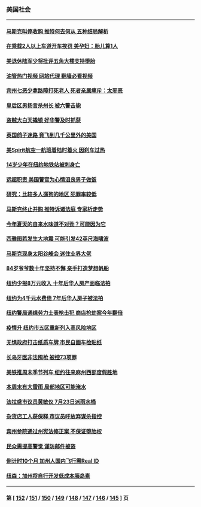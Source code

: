 ### 美国社会
---
#### [马斯克叫停收购 推特何去何从 五种结局解析](../../pages/ncid1078160/n13778449.md?07120445) 
#### [在乘载2人以上车道开车挨罚 美孕妇：胎儿算1人](../../pages/ncid1078160/n13778388.md?07120445) 
#### [美退休陆军少将批评五角大楼支持堕胎](../../pages/ncid1078160/n13778044.md?07120445) 
#### [油管热门视频 网站代理 翻墙必看视频](http://209.222.30.114:81/youtube.html?07120445)
#### [宾州七恶少拿路障打死老人 死者亲属痛斥：太邪恶](../../pages/ncid1078160/n13778173.md?07120445) 
#### [皇后区男扬言杀州长 被六警击毙](../../pages/ncid1078160/n13778163.md?07120445) 
#### [盗贼大白天撬锁 好华警及时抓获](../../pages/ncid1078160/n13778170.md?07120445) 
#### [英国鸽子迷路 竟飞到几千公里外的美国](../../pages/ncid1078160/n13778080.md?07120445) 
#### [美Spirit航空一航班着陆时着火 因刹车过热](../../pages/ncid1078160/n13777888.md?07120445) 
#### [14岁少年在纽约地铁站被刺身亡](../../pages/ncid1078160/n13777705.md?07120445) 
#### [远超职责 美国警官为心情沮丧男子做饭](../../pages/ncid1078160/n13777635.md?07120445) 
#### [研究：比较多人遛狗的地区 犯罪率较低](../../pages/ncid1078160/n13777459.md?07120445) 
#### [马斯克终止并购 推特诉诸法庭 专家析走势](../../pages/ncid1078160/n13777328.md?07120445) 
#### [今年夏天的自来水味道不对劲？可能因为它](../../pages/ncid1078160/n13777340.md?07120445) 
#### [西雅图若发生大地震 可能引发42英尺海啸波](../../pages/ncid1078160/n13777291.md?07120445) 
#### [马斯克现身太阳谷峰会 迷住业界大佬](../../pages/ncid1078160/n13777239.md?07120445) 
#### [84岁爷爷数十年坚持不懈 亲手打造梦想帆船](../../pages/ncid1078160/n13776987.md?07120445) 
#### [纽约少报8万元收入 十年后华人房产面临法拍](../../pages/ncid1078160/n13776905.md?07120445) 
#### [纽约为4千元水费债 7年后华人房子被法拍](../../pages/ncid1078160/n13776895.md?07120445) 
#### [纽约警局通缉劳力士表枪击犯 商店抢劫案今年翻倍](../../pages/ncid1078160/n13776901.md?07120445) 
#### [疫情升  纽约市五区重新列入高风险地区](../../pages/ncid1078160/n13776881.md?07120445) 
#### [无惧政府打击纸质车牌 市民自画车检贴纸](../../pages/ncid1078160/n13776893.md?07120445) 
#### [长岛牙医非法囤枪 被控73项罪](../../pages/ncid1078160/n13776897.md?07120445) 
#### [美铁推周末季节列车 纽约往来麻州西部度假胜地](../../pages/ncid1078160/n13776899.md?07120445) 
#### [本周末有大雷雨 局部地区可能淹水](../../pages/ncid1078160/n13776919.md?07120445) 
#### [法拉盛市议员黄敏仪 7月23日派雨水桶](../../pages/ncid1078160/n13776907.md?07120445) 
#### [杂货店工人获保释 市议员吁放弃谋杀指控](../../pages/ncid1078160/n13776911.md?07120445) 
#### [宾州参院通过州宪法修正案 不保证堕胎权](../../pages/ncid1078160/n13776786.md?07120445) 
#### [民众需提高警觉 谨防邮件被盗](../../pages/ncid1078160/n13776791.md?07120445) 
#### [倒计时10个月 加州人国内飞行需Real ID](../../pages/ncid1078160/n13776753.md?07120445) 
#### [纽森：加州将自行开发低成本胰岛素](../../pages/ncid1078160/n13776738.md?07120445) 

---
#### 第 [ [152](./152.md?07120445) / [151](./151.md?07120445) / [150](./150.md?07120445) / [149](./149.md?07120445) / [148](./148.md?07120445) / [147](./147.md?07120445) / [146](./146.md?07120445) / [145](./145.md?07120445) ] 页
